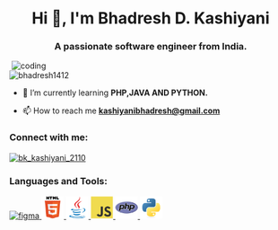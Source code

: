 <h1 align="center">Hi 👋, I'm Bhadresh D. Kashiyani</h1>
<h3 align="center">A passionate software engineer from India.</h3>

<img align="right" alt="coding" width="500" src="https://media.tenor.com/2uyENRmiUt0AAAAC/coding.gif"> 

<p align="left"> <img src="https://komarev.com/ghpvc/?username=bhadresh1412&label=Profile%20views&color=0e75b6&style=flat" alt="bhadresh1412" /> </p>

- 🌱 I’m currently learning **PHP,JAVA AND PYTHON.**

- 📫 How to reach me **kashiyanibhadresh@gmail.com**

<h3 align="left">Connect with me:</h3>
<p align="left">
<a href="https://instagram.com/bk_kashiyani_2110" target="blank"><img align="center" src="https://raw.githubusercontent.com/rahuldkjain/github-profile-readme-generator/master/src/images/icons/Social/instagram.svg" alt="bk_kashiyani_2110" height="30" width="40" /></a>
</p>

<h3 align="left">Languages and Tools:</h3>
<p align="left"> <a href="https://www.figma.com/" target="_blank" rel="noreferrer"> <img src="https://www.vectorlogo.zone/logos/figma/figma-icon.svg" alt="figma" width="40" height="40"/> </a> <a href="https://www.w3.org/html/" target="_blank" rel="noreferrer"> <img src="https://raw.githubusercontent.com/devicons/devicon/master/icons/html5/html5-original-wordmark.svg" alt="html5" width="40" height="40"/> </a> <a href="https://www.java.com" target="_blank" rel="noreferrer"> <img src="https://raw.githubusercontent.com/devicons/devicon/master/icons/java/java-original.svg" alt="java" width="40" height="40"/> </a> <a href="https://developer.mozilla.org/en-US/docs/Web/JavaScript" target="_blank" rel="noreferrer"> <img src="https://raw.githubusercontent.com/devicons/devicon/master/icons/javascript/javascript-original.svg" alt="javascript" width="40" height="40"/> </a> <a href="https://www.php.net" target="_blank" rel="noreferrer"> <img src="https://raw.githubusercontent.com/devicons/devicon/master/icons/php/php-original.svg" alt="php" width="40" height="40"/> </a> <a href="https://www.python.org" target="_blank" rel="noreferrer"> <img src="https://raw.githubusercontent.com/devicons/devicon/master/icons/python/python-original.svg" alt="python" width="40" height="40"/> </a> </p>

